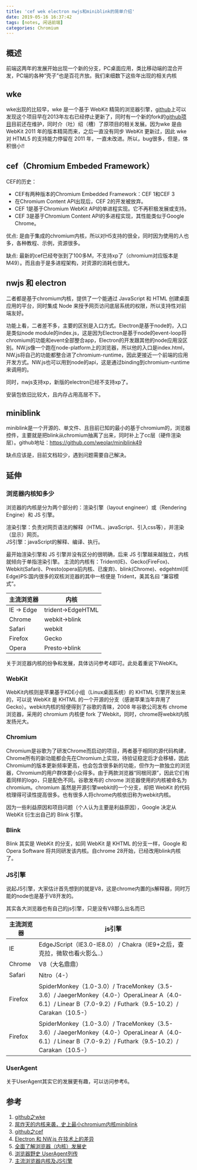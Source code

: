 ```yaml
---
title: 'cef wek electron nwjs和miniblink的简单介绍'
date: 2019-05-16 16:37:42
tags: [notes, 闲话前端]
categories: Chromium
---
```

## 概述
前端这两年的发展开始出现一个新的分支，PC桌面应用，类比移动端的混合开发，PC端的各种“壳子”也是百花齐放。我们来细数下这些年出现的相关内核

<!-- more -->

## wke
wke出现的比较早，wke 是一个基于 WebKit 精简的浏览器引擎，[github](https://github.com/BlzFans/wke)上可以发现这个项目早在2013年左右已经停止更新了，同时有一个新的fork的[github项目](https://github.com/cexer/wke)目前还在维护，同时介（吐）绍（槽）了原项目的相关发展。因为wke 是由 WebKit 2011 年的版本精简而来，之后一直没有同步 WebKit 更新过，因此 wke 对 HTML5 的支持能力停留在 2011 年，一直未改进。所以，bug很多，但是，体积很小!!

## cef（Chromium Embeded Framework）
CEF的历史：

- CEF有两种版本的Chromium Embedded Framework：CEF 1和CEF 3
- 在Chromium Content API出现后，CEF 2的开发被放弃。
- CEF 1是基于Chromium WebKit API的单进程实现。它不再积极发展或支持。
- CEF 3是基于Chromium Content API的多进程实现，其性能类似于Google Chrome。

优点: 是由于集成的chromium内核，所以对H5支持的很全，同时因为使用的人也多，各种教程、示例，资源很多。  

缺点: 最新的cef已经夸张到了100多M，不支持xp了（chromium对应版本是M49）。而且由于是多进程架构，对资源的消耗也很大。

## nwjs 和 electron
二者都是基于chromium内核，提供了一个能通过 JavaScript 和 HTML 创建桌面应用的平台，同时集成 Node 来授予网页访问底层系统的权限，所以支持性对前端友好。

功能上看，二者差不多，主要的区别是入口方式。Electron是基于node的，入口是类似node module的index.js，这是因为Electron是基于node的event-loop将chromium的功能和event全部整合app，Electron的开发跟其他的node应用没区别。NW.js像一个跑在node-platform上的浏览器，所以他的入口是index.html，NW.js将自己的功能都整合进了chromium-runtime，因此更接近一个前端的应用开发方式。NW.js也可以用到node的api，这是通过binding到chromium-runtime来调用的。

同时，nwjs支持xp，新版的electron已经不支持xp了。  

安装包依旧比较大，且内存占用高居不下。

## miniblink
miniblink是一个开源的、单文件、且目前已知的最小的基于chromium的，浏览器控件，主要就是把blink从chromium抽离了出来，同时补上了cc层（硬件渲染层）。github地址：https://github.com/weolar/miniblink49

缺点应该是，目前文档较少，遇到问题需要自己解决。

## 延伸

### 浏览器内核知多少
浏览器的内核是分为两个部分的：渲染引擎（layout engineer）或（Rendering Engine）和 JS 引擎。

渲染引擎：负责对网页语法的解释（HTML、javaScript、引入css等），并渲染（显示）网页。    
JS引擎：javaScript的解释、编译、执行。    

最开始渲染引擎和 JS 引擎并没有区分的很明确，后来 JS 引擎越来越独立，内核就倾向于单指渲染引擎。 主流的内核有：Trident(IE)、Gecko(FireFox)、Webkit(Safari)、Presto(opera前内核、已废弃)、blink(Chrome)、edgehtml(IE Edge)PS:国内很多的双核浏览器的其中一核便是 Trident，美其名曰 “兼容模式”。

|  主流浏览器   | 内核  |
|  ----  | ----  |
| IE -> Edge| 	trident->EdgeHTML | 
| Chrome	| webkit->blink | 
| Safari	| webkit | 
| Firefox | 	Gecko | 
| Opera	  | Presto->blink | 


关于浏览器内核的纷争和发展，具体访问参考4即可。此处着重说下WebKit。

### WebKit

WebKit内核则是苹果基于KDE小组（Linux桌面系统）的 KHTML 引擎开发出来的，可以说 WebKit 是 KHTML 的一个开源的分支（感谢苹果当年弃用了Gecko）。webkit内核的轻便得到了谷歌的青睐，2008 年谷歌公司发布 chrome 浏览器，采用的 chromium 内核便 fork 了Webkit，同时，chrome将webkit内核发扬光大。

### Chromium
Chromium是谷歌为了研发Chrome而启动的项目，两者基于相同的源代码构建，Chrome所有的新功能都会先在Chromium上实现，待验证稳定后才会移植，因此Chromium的版本更新频率更高，也会包含很多新的功能，但作为一款独立的浏览器，Chromium的用户群体要小众得多。由于两款浏览器“同根同源”，因此它们有着同样的logo，只是配色不同。谷歌发布的 chrome 浏览器使用的内核被命名为 chromium。chromium 虽然是开源引擎webkit的一个分支，却把 WebKit 的代码梳理得可读性提高很多。也有很多人将chrome内核依旧称为webkit内核。  

因为一些利益原因和项目问题（个人认为主要是利益原因），Google 决定从 WebKit 衍生出自己的 Blink 引擎。

### Blink
Blink 其实是 WebKit 的分支，如同 WebKit 是 KHTML 的分支一样，Google 和 Opera Software 将共同研发该内核。自chrome 28开始，已经改用blink内核了。

### JS引擎
说起JS引擎，大家估计首先想到的就是V8，这是chrome内置的js解释器，同时万能的node也是基于V8开发的。

其实各大浏览器也有自己的js引擎，只是没有V8那么出名而已
	
|  主流浏览器   | js引擎  |
|  ----  | ----  |
|IE | EdgeJScript（IE3.0-IE8.0） / Chakra（IE9+之后，查克拉，微软也看火影么..）| 
| Chrome | V8（大名鼎鼎）|
|Safari | Nitro（4-）|
|Firefox | SpiderMonkey（1.0-3.0）/ TraceMonkey（3.5-3.6）/ JaegerMonkey（4.0-）OperaLinear A（4.0-6.1）/ Linear B（7.0-9.2）/ Futhark（9.5-10.2）/ Carakan（10.5-）|
| Firefox | SpiderMonkey（1.0-3.0）/ TraceMonkey（3.5-3.6）/ JaegerMonkey（4.0-）OperaLinear A（4.0-6.1）/ Linear B（7.0-9.2）/ Futhark（9.5-10.2）/ Carakan（10.5-）|

### UserAgent
关于UserAgent其实它的发展更有趣，可以访问参考6。

## 参考
1. [github之wke](https://github.com/cexer/wke)
2. [屌炸天的内核来袭，史上最小chromium内核miniblink](https://zhuanlan.zhihu.com/p/22611497)
3. [github之cef](https://github.com/chromiumembedded/cef)
4. [Electron 和 NW.js 在技术上的差异](https://zhuanlan.zhihu.com/p/34250289)
5. [全面了解浏览器（内核）发展史](https://www.jianshu.com/p/db1b230e3415)
6. [浏览器野史 UserAgent列传](http://litten.me/2014/09/26/history-of-browser-useragent/)
7. [主流浏览器内核及JS引擎](https://juejin.im/post/5ada727c518825670b33a584)